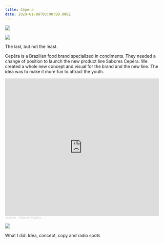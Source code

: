 ```yaml
---
title: Cêpera
date: 2020-01-08T00:00:00.000Z
---
```

<div class="post-container">

<div class="img-idea">
   

![](https://ucarecdn.com/4c162bac-456f-45ee-8562-f7df86b07a50/)

![](https://ucarecdn.com/dacf7eea-8954-4eb7-bfd1-2a96e0fa08c6/)

  </div>

  <div class="text-idea">

The last, but not the least.

Cepêra is a Brazilian food brand specialized in condiments. They needed a change of position to launch the new product line Sabores Cepêra. We created a whole new concept and visual for the brand and the new line. The idea was to make it more fun to attract the youth.

  </div>
</div>

<iframe width="100%" height="450" scrolling="no" frameborder="no" allow="autoplay" src="https://w.soundcloud.com/player/?url=https%3A//api.soundcloud.com/playlists/621098913&color=%23ff5500&auto_play=false&hide_related=false&show_comments=true&show_user=true&show_reposts=false&show_teaser=true"></iframe><div style="font-size: 10px; color: #cccccc;line-break: anywhere;word-break: normal;overflow: hidden;white-space: nowrap;text-overflow: ellipsis; font-family: Interstate,Lucida Grande,Lucida Sans Unicode,Lucida Sans,Garuda,Verdana,Tahoma,sans-serif;font-weight: 100;"><a href="https://soundcloud.com/jessycasilva" title="Jessyca" target="_blank" style="color: #cccccc; text-decoration: none;">Jessyca</a> · <a href="https://soundcloud.com/jessycasilva/sets/sabores-cepera" title="Sabores Cepêra" target="_blank" style="color: #cccccc; text-decoration: none;">Sabores Cepêra</a></div>

![](https://ucarecdn.com/e711e143-c7b4-40b9-809b-dc6af42970f7/)

What I did: Idea, concept, copy and radio spots